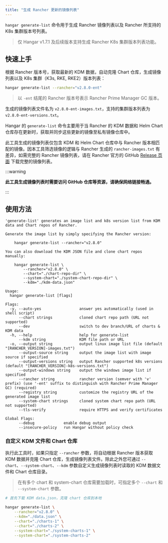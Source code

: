 ```yaml
---
title: "生成 Rancher 更新的镜像列表"
---
```


`hangar generate-list` 命令用于生成 Rancher 镜像列表以及 Rancher 所支持的 K8s 集群版本号列表。

> 仅 Hangar v1.7.1 及后续版本支持生成 Rancher K8s 集群版本列表功能。

## 快速上手

根据 Rancher 版本号，获取最新的 KDM 数据，自动克隆 Chart 仓库，生成镜像列表以及 K8s 集群（K3s, RKE, RKE2）版本列表：

```sh
hangar generate-list --rancher="v2.8.0-ent"
```

> 以 `-ent` 结尾的 Rancher 版本号表示 Rancher Prime Manager GC 版本。

生成的镜像列表文件名为 `v2.8.0-ent-images.txt`，支持的集群版本列表为 `v2.8.0-ent-versions.txt`。

Hangar 的 `generate-list` 命令主要用于当 Rancher 的 KDM 数据和 Helm Chart 仓库存在更新时，获取并同步这些更新的镜像至私有镜像仓库中。

此工具生成的镜像列表仅包含 KDM 和 Helm Chart 仓库中与 Rancher 版本相匹配的镜像。因本工具筛选镜像的逻辑与 Rancher 生成的 `rancher-images.txt` 有差异，如需完整的 Rancher 镜像列表，请在 Rancher 官方的 GitHub [Release 页面](https://github.com/rancher/rancher/releases) 下载完整的镜像列表。

:::warning

**此工具生成镜像列表时需要访问 GitHub 仓库等资源，请确保网络链接畅通。**

:::

## 使用方法

```text title="hangar generate-list --help"
'generate-list' generates an image list and k8s version list from KDM data and Chart repos of Rancher.

Generate the image list by simply specifying the Rancher version:

    hangar generate-list --rancher="v2.8.0"

You can also download the KDM JSON file and clone chart repos manually:

    hangar generate-list \
        --rancher="v2.8.0" \
        --chart="./chart-repo-dir" \
        --system-chart="./system-chart-repo-dir" \
        --kdm="./kdm-data.json"

Usage:
  hangar generate-list [flags]

Flags:
  -y, --auto-yes                 answer yes automatically (used in shell script)
      --chart strings            cloned chart repo path (URL not supported)
      --dev                      switch to dev branch/URL of charts & KDM data
  -h, --help                     help for generate-list
      --kdm string               KDM file path or URL
  -o, --output string            output linux image list file (default "[RANCHER_VERSION]-images.txt")
      --output-source string     output the image list with image source if specified
      --output-versions string   output Rancher supported k8s versions (default "[RANCHER_VERSION]-k8s-versions.txt")
      --output-windows string    output the windows image list if specified
      --rancher string           rancher version (semver with 'v' prefix) (use '-ent' suffix to distinguish with Rancher Prime Manager GC) (required)
      --registry string          customize the registry URL of the generated image list
      --system-chart strings     cloned system chart repo path (URL not supported)
      --tls-verify               require HTTPS and verify certificates

Global Flags:
      --debug             enable debug output
      --insecure-policy   run Hangar without policy check
```

### 自定义 KDM 文件和 Chart 仓库

执行此工具时，如果只指定 `--rancher` 参数，将自动根据 Rancher 版本获取 KDM 数据并克隆 Chart 仓库，生成镜像列表文件。除此之外您可通过 `--chart`、`--system-chart`、`--kdm` 参数自定义生成镜像列表时读取的 KDM 数据文件和 Chart 仓库目录。

> 在有多个 chart 和 system-chart 仓库需要加载时，可指定多个 `--chart` 和 `--system-chart` 参数。

```sh
# 首先下载 KDM data.json，克隆 chart 仓库到本地

hangar generate-list \
    --rancher="v2.8.0" \
    --kdm="./data.json" \
    --chart="./charts-1" \
    --chart="./charts-2" \
    --system-chart="./system-charts-1" \
    --system-chart="./system-charts-2"
```
